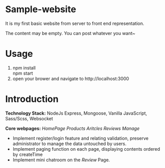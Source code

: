 # Sample-website
It is my first basic website from server to front end representation.

The content may be empty. You can post whatever you want~

# Usage
1. npm install  
   npm start
2. open your brower and navigate to http://localhost:3000

# Introduction
**Technology Stack:** NodeJs Express, Mongoose, Vanilla JavaScript, Sass/Scss, Websocket

**Core webpages:** *HomePage* *Products* *Aritcles* *Reviews* *Manage* 

* Implement register/login feature and relating validation, preserve administrator to manage the data untouched by users.
* Implement paging function on each page, displaying contents ordered by createTime
* Implement mini chatroom on the *Review* Page.

